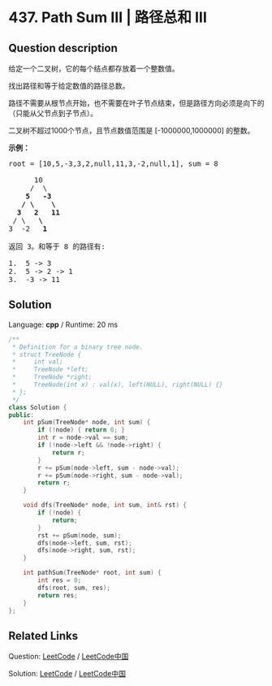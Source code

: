 # 437. Path Sum III | 路径总和 III

## Question description

<!--If you want to use the English description, use <p>You are given a binary tree in which each node contains an integer value.</p>

<p>Find the number of paths that sum to a given value.</p>

<p>The path does not need to start or end at the root or a leaf, but it must go downwards
(traveling only from parent nodes to child nodes).</p>

<p>The tree has no more than 1,000 nodes and the values are in the range -1,000,000 to 1,000,000.

<p><b>Example:</b>
<pre>
root = [10,5,-3,3,2,null,11,3,-2,null,1], sum = 8

      10
     /  \
    <b>5</b>   <b>-3</b>
   <b>/</b> <b>\</b>    <b>\</b>
  <b>3</b>   <b>2</b>   <b>11</b>
 / \   <b>\</b>
3  -2   <b>1</b>

Return 3. The paths that sum to 8 are:

1.  5 -> 3
2.  5 -> 2 -> 1
3. -3 -> 11
</pre>
</p> instead-->
<p>给定一个二叉树，它的每个结点都存放着一个整数值。</p>

<p>找出路径和等于给定数值的路径总数。</p>

<p>路径不需要从根节点开始，也不需要在叶子节点结束，但是路径方向必须是向下的（只能从父节点到子节点）。</p>

<p>二叉树不超过1000个节点，且节点数值范围是 [-1000000,1000000] 的整数。</p>

<p><strong>示例：</strong></p>

<pre>root = [10,5,-3,3,2,null,11,3,-2,null,1], sum = 8

      10
     /  \
    <strong>5</strong>   <strong>-3</strong>
   <strong>/</strong> <strong>\</strong>    <strong>\</strong>
  <strong>3</strong>   <strong>2</strong>   <strong>11</strong>
 / \   <strong>\</strong>
3  -2   <strong>1</strong>

返回 3。和等于 8 的路径有:

1.  5 -&gt; 3
2.  5 -&gt; 2 -&gt; 1
3.  -3 -&gt; 11
</pre>




## Solution

Language: **cpp**  /  Runtime: 20 ms

```cpp
/**
 * Definition for a binary tree node.
 * struct TreeNode {
 *     int val;
 *     TreeNode *left;
 *     TreeNode *right;
 *     TreeNode(int x) : val(x), left(NULL), right(NULL) {}
 * };
 */
class Solution {
public:
    int pSum(TreeNode* node, int sum) {
        if (!node) { return 0; }
        int r = node->val == sum;
        if (!node->left && !node->right) {
            return r;
        }
        r += pSum(node->left, sum - node->val);
        r += pSum(node->right, sum - node->val);
        return r;
    }

    void dfs(TreeNode* node, int sum, int& rst) {
        if (!node) {
            return;
        }
        rst += pSum(node, sum);
        dfs(node->left, sum, rst);
        dfs(node->right, sum, rst);
    }

    int pathSum(TreeNode* root, int sum) {
        int res = 0;
        dfs(root, sum, res);
        return res;
    }
};
```



## Related Links

Question: [LeetCode](https://leetcode.com/problems/path-sum-iii/description/)  /  [LeetCode中国](https://leetcode-cn.com/problems/path-sum-iii/description/)

Solution: [LeetCode](https://leetcode.com/articles/path-sum-iii/)  /  [LeetCode中国](https://leetcode-cn.com/articles/path-sum-iii/)